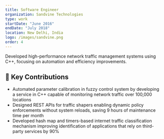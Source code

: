 ```yaml
---
title: Software Engineer
organization: Sandvine Technologies
type: work
startDate: "June 2016"
endDate: "July 2018"
location: New Delhi, India
logo: /images/sandvine.png
order: 4
---
```


Developed high-performance network traffic management systems using C++, focusing on automation and efficiency improvements.

## 🎯 Key Contributions

- Automated parameter calibration in fuzzy control system by developing a service in C++ capable of monitoring network traffic over 100,000 locations
- Designed REST APIs for traffic shapers enabling dynamic policy enforcements without system reloads, saving 9 hours of maintenance time per month
- Developed hash map and timers-based internet traffic classification mechanism improving identification of applications that rely on third-party services by 90%
